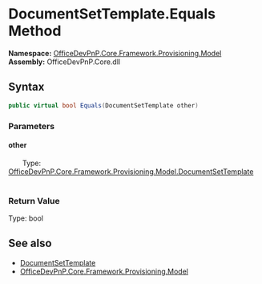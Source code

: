 # DocumentSetTemplate.Equals Method  
  

**Namespace:** [OfficeDevPnP.Core.Framework.Provisioning.Model](OfficeDevPnP.Core.Framework.Provisioning.Model.md)  
**Assembly:** OfficeDevPnP.Core.dll  
## Syntax
```C#
public virtual bool Equals(DocumentSetTemplate other)
```
### Parameters
#### other  
&emsp;&emsp;Type: [OfficeDevPnP.Core.Framework.Provisioning.Model.DocumentSetTemplate](OfficeDevPnP.Core.Framework.Provisioning.Model.DocumentSetTemplate.md)  
&emsp;&emsp;  

  

### Return Value
Type: bool  

## See also
- [DocumentSetTemplate](OfficeDevPnP.Core.Framework.Provisioning.Model.DocumentSetTemplate.md) 
- [OfficeDevPnP.Core.Framework.Provisioning.Model](OfficeDevPnP.Core.Framework.Provisioning.Model.md) 
